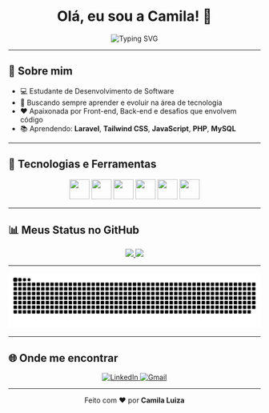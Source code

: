 <h1 align="center">Olá, eu sou a Camila! 👋</h1>

<p align="center">
  <img src="https://readme-typing-svg.herokuapp.com?font=Fira+Code&duration=2000&pause=1000&color=FF61C7&center=true&vCenter=true&width=435&lines=Desenvolvedora+FullStack;Apaixonada+por+tecnologia;Bem-vinda+ao+meu+GitHub!" alt="Typing SVG" />
</p>

---

## 🌸 Sobre mim

- 💻 Estudante de Desenvolvimento de Software
- 🎯 Buscando sempre aprender e evoluir na área de tecnologia
- ❤️ Apaixonada por Front-end, Back-end e desafios que envolvem código
- 📚 Aprendendo: **Laravel**, **Tailwind CSS**, **JavaScript**, **PHP**, **MySQL**

---

## 🚀 Tecnologias e Ferramentas

<div align="center">
  <img src="https://cdn.jsdelivr.net/gh/devicons/devicon/icons/php/php-original.svg" width="40" height="40"/>
  <img src="https://cdn.jsdelivr.net/gh/devicons/devicon/icons/javascript/javascript-original.svg" width="40" height="40"/>
  <img src="https://cdn.jsdelivr.net/gh/devicons/devicon/icons/html5/html5-original.svg" width="40" height="40"/>
  <img src="https://cdn.jsdelivr.net/gh/devicons/devicon/icons/css3/css3-original.svg" width="40" height="40"/>
  <img src="https://cdn.jsdelivr.net/gh/devicons/devicon/icons/mysql/mysql-original.svg" width="40" height="40"/>
  <img src="https://cdn.jsdelivr.net/gh/devicons/devicon/icons/linux/linux-original.svg" width="40" height="40"/>
</div>

---

## 📊 Meus Status no GitHub

<div align="center">
  <a href="https://github.com/Camilaronzzani">
    <img height="180em" src="https://github-readme-stats.vercel.app/api?username=Camilaronzzani&show_icons=true&theme=radical&hide_border=true&include_all_commits=true&count_private=true"/>
    <img height="180em" src="https://github-readme-stats.vercel.app/api/top-langs/?username=Camilaronzzani&layout=compact&langs_count=7&theme=radical&hide_border=true"/>
  </a>
</div>

---

![Snake animation](https://github.com/Camilaronzzani/Camilaronzzani/blob/main/snake/github-snake.svg)

---

## 🌐 Onde me encontrar

<p align="center">
  <a href="https://www.linkedin.com/in/seu-linkedin/" target="_blank">
    <img alt="LinkedIn" src="https://img.shields.io/badge/-LinkedIn-%230077B5?style=for-the-badge&logo=linkedin&logoColor=white"/>
  </a>
  <a href="mailto:camilasiva2863@gmail.com">
    <img alt="Gmail" src="https://img.shields.io/badge/-Email-%23333?style=for-the-badge&logo=gmail&logoColor=white"/>
  </a>
</p>

---

<p align="center">
 Feito com ❤️ por <b>Camila Luiza</b>
</p>
